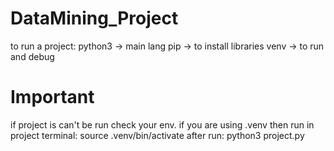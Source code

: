 # DataMining_Project

to run a project:
python3 -> main lang
pip -> to install libraries
venv -> to run and debug

# Important
if project is can't be run check your env. 
if you are using .venv then run in project terminal: source .venv/bin/activate 
after run: python3 project.py
